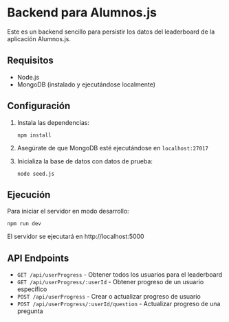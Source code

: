 # Backend para Alumnos.js

Este es un backend sencillo para persistir los datos del leaderboard de la aplicación Alumnos.js.

## Requisitos

- Node.js
- MongoDB (instalado y ejecutándose localmente)

## Configuración

1. Instala las dependencias:
   ```
   npm install
   ```

2. Asegúrate de que MongoDB esté ejecutándose en `localhost:27017`

3. Inicializa la base de datos con datos de prueba:
   ```
   node seed.js
   ```

## Ejecución

Para iniciar el servidor en modo desarrollo:
```
npm run dev
```

El servidor se ejecutará en http://localhost:5000

## API Endpoints

- `GET /api/userProgress` - Obtener todos los usuarios para el leaderboard
- `GET /api/userProgress/:userId` - Obtener progreso de un usuario específico
- `POST /api/userProgress` - Crear o actualizar progreso de usuario
- `POST /api/userProgress/:userId/question` - Actualizar progreso de una pregunta 